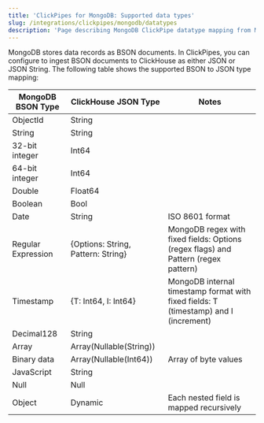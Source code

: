 ```yaml
---
title: 'ClickPipes for MongoDB: Supported data types'
slug: /integrations/clickpipes/mongodb/datatypes
description: 'Page describing MongoDB ClickPipe datatype mapping from MongoDB to ClickHouse'
---
```


MongoDB stores data records as BSON documents. In ClickPipes, you can configure to ingest BSON documents to ClickHouse as either JSON or JSON String. The following table shows the supported BSON to JSON type mapping:

| MongoDB BSON Type        | ClickHouse JSON Type                   | Notes                    |
| ------------------------ | -------------------------------------- | ------------------------ |
| ObjectId                 | String                                 |                          |
| String                   | String                                 |                          |
| 32-bit integer           | Int64                                  |                          |
| 64-bit integer           | Int64                                  |                          |
| Double                   | Float64                                |                          |
| Boolean                  | Bool                                   |                          |
| Date                     | String                                 | ISO 8601 format          |
| Regular Expression       | \{Options: String, Pattern: String\}     | MongoDB regex with fixed fields: Options (regex flags) and Pattern (regex pattern) |
| Timestamp                | \{T: Int64, I: Int64\}                   | MongoDB internal timestamp format with fixed fields: T (timestamp) and I (increment) |
| Decimal128               | String                                 |                          |
| Array                    | Array(Nullable(String))                |                          |
| Binary data              | Array(Nullable(Int64))                 | Array of byte values     |
| JavaScript               | String                                 |                          |
| Null                     | Null                                   |                          |
| Object                   | Dynamic                                | Each nested field is mapped recursively |

